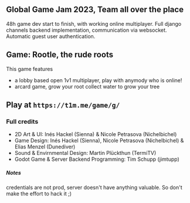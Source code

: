 ## Global Game Jam 2023, Team all over the place

48h game dev start to finish, with working online multiplayer.
Full django channels backend implementation, communication via websocket.
Automatic guest user authentication.

## Game: Rootle, the rude roots

This game features

- a lobby based open 1v1 multiplayer, play with anymody who is online!
- arcard game, grow your root collect water to grow your tree

## Play at `https://t1m.me/game/g/`

### Full credits

- 2D Art & UI: Inés Hackel (Sienna) & Nicole Petrasova (Nichelbichel)
- Game Design: Inés Hackel (Sienna), Nicole Petrasova (Nichelbichel) & Elias Menzel (Dunediver)
- Sound & Envirnmental Design: Martin Plückthun (TermiTV)
- Godot Game & Server Backend Programming: Tim Schupp (jimtupp)

##### Notes

credentials are not prod,
server doesn't have anything valuable.
So don't make the effort to hack it ;)
